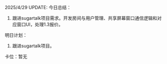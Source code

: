 2025/4/29 UPDATE:
今日总结：
1. 跟进sugartalk项目需求。开发房间与用户管理、共享屏幕窗口通信逻辑和对应窗口UI，处理1.3报价。

明日计划：
1.  跟进sugartalk项目。

卡位：暂无
